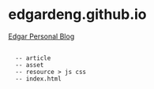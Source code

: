 # edgardeng.github.io
[Edgar Personal Blog](https://edgardeng.github.io )

##
```
  -- article
  -- asset
  -- resource > js css
  -- index.html
  
```
